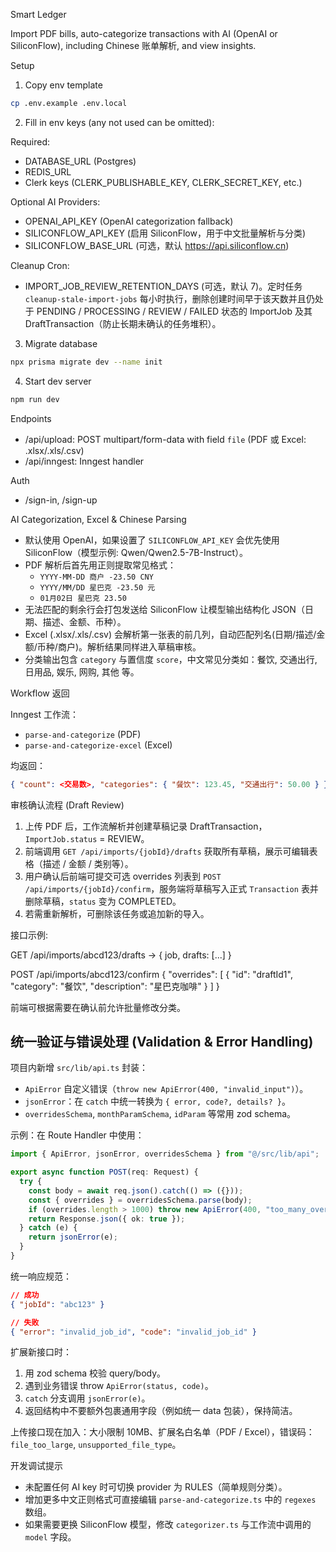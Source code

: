 Smart Ledger

Import PDF bills, auto-categorize transactions with AI (OpenAI or SiliconFlow), including Chinese 账单解析, and view insights.

Setup

1. Copy env template

```bash
cp .env.example .env.local
```

2. Fill in env keys (any not used can be omitted):

Required:

- DATABASE_URL (Postgres)
- REDIS_URL
- Clerk keys (CLERK_PUBLISHABLE_KEY, CLERK_SECRET_KEY, etc.)

Optional AI Providers:

- OPENAI_API_KEY (OpenAI categorization fallback)
- SILICONFLOW_API_KEY (启用 SiliconFlow，用于中文批量解析与分类)
- SILICONFLOW_BASE_URL (可选，默认 https://api.siliconflow.cn)

Cleanup Cron:

- IMPORT_JOB_REVIEW_RETENTION_DAYS (可选，默认 7)。定时任务 `cleanup-stale-import-jobs` 每小时执行，删除创建时间早于该天数并且仍处于 PENDING / PROCESSING / REVIEW / FAILED 状态的 ImportJob 及其 DraftTransaction（防止长期未确认的任务堆积）。

3. Migrate database

```bash
npx prisma migrate dev --name init
```

4. Start dev server

```bash
npm run dev
```

Endpoints

- /api/upload: POST multipart/form-data with field `file` (PDF 或 Excel: .xlsx/.xls/.csv)
- /api/inngest: Inngest handler

Auth

- /sign-in, /sign-up

AI Categorization, Excel & Chinese Parsing

- 默认使用 OpenAI，如果设置了 `SILICONFLOW_API_KEY` 会优先使用 SiliconFlow（模型示例: Qwen/Qwen2.5-7B-Instruct）。
- PDF 解析后首先用正则提取常见格式：
  - `YYYY-MM-DD 商户 -23.50 CNY`
  - `YYYY/MM/DD 星巴克 -23.50 元`
  - `01月02日 星巴克 23.50`
- 无法匹配的剩余行会打包发送给 SiliconFlow 让模型输出结构化 JSON（日期、描述、金额、币种）。
- Excel (.xlsx/.xls/.csv) 会解析第一张表的前几列，自动匹配列名(日期/描述/金额/币种/商户)。解析结果同样进入草稿审核。
- 分类输出包含 `category` 与置信度 `score`，中文常见分类如：餐饮, 交通出行, 日用品, 娱乐, 网购, 其他 等。

Workflow 返回

Inngest 工作流：

- `parse-and-categorize` (PDF)
- `parse-and-categorize-excel` (Excel)

均返回：

```json
{ "count": <交易数>, "categories": { "餐饮": 123.45, "交通出行": 50.00 } }
```

审核确认流程 (Draft Review)

1. 上传 PDF 后，工作流解析并创建草稿记录 DraftTransaction，`ImportJob.status` = REVIEW。
2. 前端调用 `GET /api/imports/{jobId}/drafts` 获取所有草稿，展示可编辑表格（描述 / 金额 / 类别等）。
3. 用户确认后前端可提交可选 overrides 列表到 `POST /api/imports/{jobId}/confirm`，服务端将草稿写入正式 `Transaction` 表并删除草稿，`status` 变为 COMPLETED。
4. 若需重新解析，可删除该任务或追加新的导入。

接口示例:

GET /api/imports/abcd123/drafts -> { job, drafts: [...] }

POST /api/imports/abcd123/confirm
{
"overrides": [
{ "id": "draftId1", "category": "餐饮", "description": "星巴克咖啡" }
]
}

前端可根据需要在确认前允许批量修改分类。

## 统一验证与错误处理 (Validation & Error Handling)

项目内新增 `src/lib/api.ts` 封装：

- `ApiError` 自定义错误（`throw new ApiError(400, "invalid_input")`）。
- `jsonError`：在 `catch` 中统一转换为 `{ error, code?, details? }`。
- `overridesSchema`, `monthParamSchema`, `idParam` 等常用 zod schema。

示例：在 Route Handler 中使用：

```ts
import { ApiError, jsonError, overridesSchema } from "@/src/lib/api";

export async function POST(req: Request) {
  try {
    const body = await req.json().catch(() => ({}));
    const { overrides } = overridesSchema.parse(body);
    if (overrides.length > 1000) throw new ApiError(400, "too_many_overrides");
    return Response.json({ ok: true });
  } catch (e) {
    return jsonError(e);
  }
}
```

统一响应规范：

```json
// 成功
{ "jobId": "abc123" }

// 失败
{ "error": "invalid_job_id", "code": "invalid_job_id" }
```

扩展新接口时：

1. 用 zod schema 校验 query/body。
2. 遇到业务错误 throw `ApiError(status, code)`。
3. `catch` 分支调用 `jsonError(e)`。
4. 返回结构中不要额外包裹通用字段（例如统一 data 包装），保持简洁。

上传接口现在加入：大小限制 10MB、扩展名白名单（PDF / Excel），错误码：`file_too_large`, `unsupported_file_type`。

开发调试提示

- 未配置任何 AI key 时可切换 provider 为 RULES（简单规则分类）。
- 增加更多中文正则格式可直接编辑 `parse-and-categorize.ts` 中的 `regexes` 数组。
- 如果需要更换 SiliconFlow 模型，修改 `categorizer.ts` 与工作流中调用的 `model` 字段。
